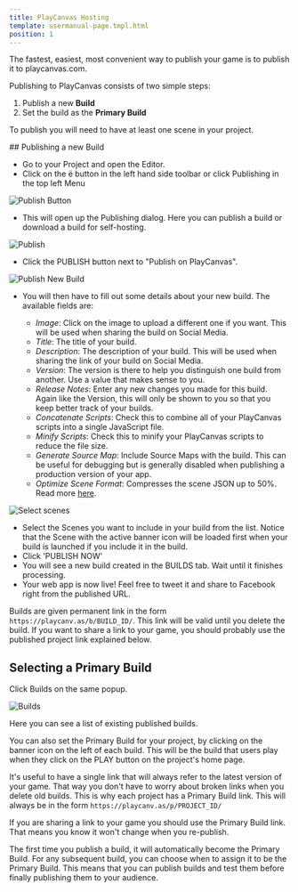 ```yaml
---
title: PlayCanvas Hosting
template: usermanual-page.tmpl.html
position: 1
---
```


The fastest, easiest, most convenient way to publish your game is to publish it to playcanvas.com.

Publishing to PlayCanvas consists of two simple steps:

1. Publish a new **Build**
2. Set the build as the **Primary Build**

To publish you will need to have at least one scene in your project.

## Publishing a new Build

* Go to your Project and open the Editor.
* Click on the <span class="pc-icon" style="font-size">&#57911;</span> button in the left hand side toolbar or click Publishing in the top left Menu

![Publish Button][1]

* This will open up the Publishing dialog. Here you can publish a build or download a build for self-hosting.

![Publish][2]

* Click the PUBLISH button next to "Publish on PlayCanvas".

![Publish New Build][3]

* You will then have to fill out some details about your new build. The available fields are:

  * *Image*: Click on the image to upload a different one if you want. This will be used when sharing the build on Social Media.
  * *Title*: The title of your build.
  * *Description*: The description of your build. This will be used when sharing the link of your build on Social Media.
  * *Version*: The version is there to help you distinguish one build from another. Use a value that makes sense to you.
  * *Release Notes*: Enter any new changes you made for this build. Again like the Version, this will only be shown to you so that you keep better track of your builds.
  * *Concatenate Scripts*: Check this to combine all of your PlayCanvas scripts into a single JavaScript file.
  * *Minify Scripts*: Check this to minify your PlayCanvas scripts to reduce the file size.
  * *Generate Source Map*: Include Source Maps with the build. This can be useful for debugging but is generally disabled when publishing a production version of your app.
  * *Optimize Scene Format*: Compresses the scene JSON up to 50%. Read more [here][6].

![Select scenes][4]

* Select the Scenes you want to include in your build from the list. Notice that the Scene with the active banner icon will be loaded first when your build is launched if you include it in the build.
* Click 'PUBLISH NOW'
* You will see a new build created in the BUILDS tab. Wait until it finishes processing.
* Your web app is now live! Feel free to tweet it and share to Facebook right from the published URL.

Builds are given permanent link in the form `https://playcanv.as/b/BUILD_ID/`. This link will be valid until you delete the build. If you want to share a link to your game, you should probably use the published project link explained below.

## Selecting a Primary Build

Click Builds on the same popup.

![Builds][5]

Here you can see a list of existing published builds.

You can also set the Primary Build for your project, by clicking on the banner icon on the left of each build. This will be the build that users play when they click on the PLAY button on the project's home page.

It's useful to have a single link that will always refer to the latest version of your game. That way you don't have to worry about broken links when you delete old builds. This is why each project has a Primary Build link. This will always be in the form `https://playcanv.as/p/PROJECT_ID/`

<div class="alert alert-info">
If you are sharing a link to your game you should use the Primary Build link. That means you know it won't change when you re-publish.
</div>

The first time you publish a build, it will automatically become the Primary Build. For any subsequent build, you can choose when to assign it to be the Primary Build. This means that you can publish builds and test them before finally publishing them to your audience.

[1]: /images/user-manual/publishing/toolbar-publish.png
[2]: /images/user-manual/publishing/dialog-publish.png
[3]: /images/user-manual/publishing/dialog-publish-build.png
[4]: /images/user-manual/publishing/dialog-publish-build-scenes.png
[5]: /images/user-manual/publishing/dialog-builds.png
[6]: /user-manual/optimization/optimizing-scene-format
